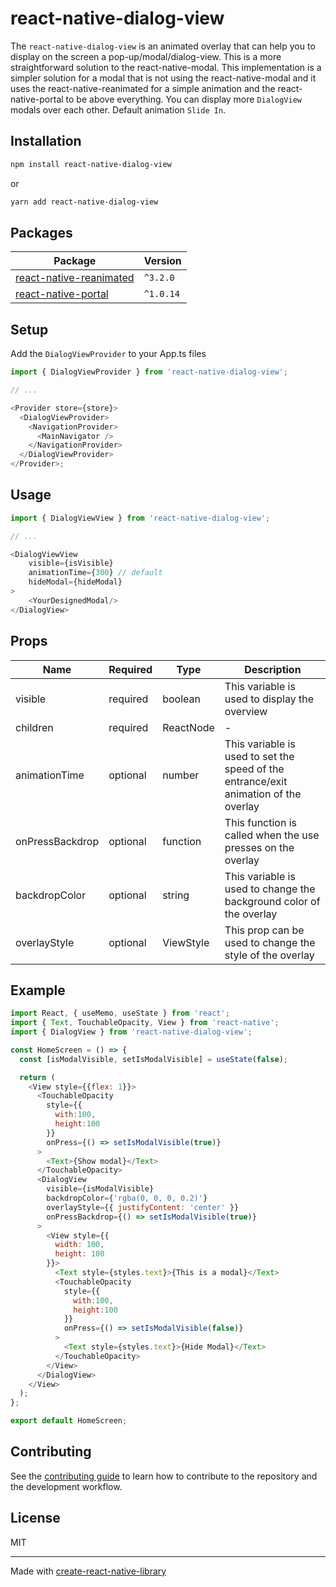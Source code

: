 # react-native-dialog-view

The `react-native-dialog-view` is an animated overlay that can help you to display on the screen a pop-up/modal/dialog-view.
This is a more straightforward solution to the react-native-modal. This implementation is a simpler solution for a modal that is not using the react-native-modal and it uses the react-native-reanimated for a simple animation and the react-native-portal to be above everything.
You can display more `DialogView` modals over each other.
Default animation `Slide In`.

## Installation

```sh
npm install react-native-dialog-view
```

or

```sh
yarn add react-native-dialog-view
```

## Packages

| Package                                                                                | Version   |
| -------------------------------------------------------------------------------------- | --------- |
| [react-native-reanimated](https://github.com/software-mansion/react-native-reanimated) | `^3.2.0`  |
| [react-native-portal](https://github.com/gorhom/react-native-portal)                   | `^1.0.14` |

## Setup

Add the `DialogViewProvider` to your App.ts files

```js
import { DialogViewProvider } from 'react-native-dialog-view';

// ...

<Provider store={store}>
  <DialogViewProvider>
    <NavigationProvider>
      <MainNavigator />
    </NavigationProvider>
  </DialogViewProvider>
</Provider>;
```

## Usage

```js
import { DialogViewView } from 'react-native-dialog-view';

// ...

<DialogViewView
    visible={isVisible}
    animationTime={300} // default
    hideModal={hideModal}
>
    <YourDesignedModal/>
</DialogView>
```

## Props

| Name            | Required | Type      | Description                                                                          |
| --------------- | -------- | --------- | ------------------------------------------------------------------------------------ |
| visible         | required | boolean   | This variable is used to display the overview                                        |
| children        | required | ReactNode | -                                                                                    |
| animationTime   | optional | number    | This variable is used to set the speed of the entrance/exit animation of the overlay |
| onPressBackdrop | optional | function  | This function is called when the use presses on the overlay                          |
| backdropColor   | optional | string    | This variable is used to change the background color of the overlay                  |
| overlayStyle    | optional | ViewStyle | This prop can be used to change the style of the overlay                             |

## Example

```js
import React, { useMemo, useState } from 'react';
import { Text, TouchableOpacity, View } from 'react-native';
import { DialogView } from 'react-native-dialog-view';

const HomeScreen = () => {
  const [isModalVisible, setIsModalVisible] = useState(false);

  return (
    <View style={{flex: 1}}>
      <TouchableOpacity
        style={{
          with:100,
          height:100
        }}
        onPress={() => setIsModalVisible(true)}
      >
        <Text>{Show modal}</Text>
      </TouchableOpacity>
      <DialogView
        visible={isModalVisible}
        backdropColor={'rgba(0, 0, 0, 0.2)'}
        overlayStyle={{ justifyContent: 'center' }}
        onPressBackdrop={() => setIsModalVisible(true)}
      >
        <View style={{
          width: 100,
          height: 100
        }}>
          <Text style={styles.text}>{This is a modal}</Text>
          <TouchableOpacity
            style={{
              with:100,
              height:100
            }}
            onPress={() => setIsModalVisible(false)}
          >
            <Text style={styles.text}>{Hide Modal}</Text>
          </TouchableOpacity>
        </View>
      </DialogView>
    </View>
  );
};

export default HomeScreen;
```

## Contributing

See the [contributing guide](CONTRIBUTING.md) to learn how to contribute to the repository and the development workflow.

## License

MIT

---

Made with [create-react-native-library](https://github.com/callstack/react-native-builder-bob)
